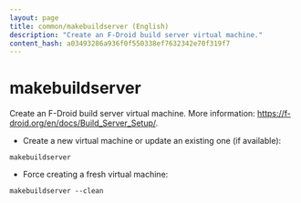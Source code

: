 ```yaml
---
layout: page
title: common/makebuildserver (English)
description: "Create an F-Droid build server virtual machine."
content_hash: a03493286a936f0f550338ef7632342e70f319f7
---
```

# makebuildserver

Create an F-Droid build server virtual machine.
More information: <https://f-droid.org/en/docs/Build_Server_Setup/>.

- Create a new virtual machine or update an existing one (if available):

`makebuildserver`

- Force creating a fresh virtual machine:

`makebuildserver --clean`
